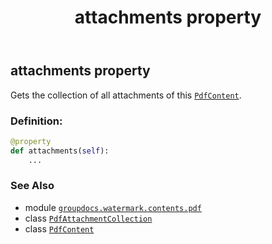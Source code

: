 ﻿---
title: attachments property
second_title: GroupDocs.Watermark for Python via .NET API References
description: 
type: docs
url: /python-net/groupdocs.watermark.contents.pdf/pdfcontent/attachments/
is_root: false
weight: 80
---

## attachments property


Gets the collection of all attachments of this [`PdfContent`](/watermark/python-net/groupdocs.watermark.contents.pdf/pdfcontent).
### Definition:
```python
@property
def attachments(self):
    ...
```

### See Also
* module [`groupdocs.watermark.contents.pdf`](../../)
* class [`PdfAttachmentCollection`](/watermark/python-net/groupdocs.watermark.contents.pdf/pdfattachmentcollection)
* class [`PdfContent`](/watermark/python-net/groupdocs.watermark.contents.pdf/pdfcontent)
